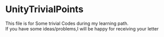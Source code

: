 # UnityTrivialPoints
This file is for Some trivial Codes during my learning path.<br/>
If you have some ideas/problems,I will be happy for receiving your letter

